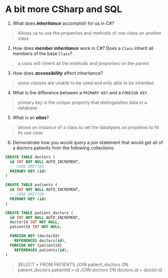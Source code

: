 # A bit more CSharp and SQL
1. What does ***inheritance*** accomplish for us in C#?

  > Allows us to use the properties and methods of one class on another class

2. How does ***member inheritance*** work in C#? Does a `Class` inherit all members of the base `Class`?

  > a class will inherit all the methods and properties on the parent

3. How does ***accessibility*** affect inheritance?

  > some classes are unable to be used and only able to be inherited

4. What is the difference between a `PRIMARY KEY` and a `FOREIGN KEY`

  > primary key is the unique property that distinguishes data in a database

5. What is an ***alias***?

  > allows an instance of a class to set the datatypes on propeties to fit its use case

6. Demonstrate how you would query a join statement that would get all of a doctors patients from the following collections:

  ```SQL
  CREATE TABLE doctors (
    id INT NOT NULL AUTO_INCREMENT,
    -- CODE OMITTED
    PRIMARY KEY (id)
  )

  CREATE TABLE patients (
    id INT NOT NULL AUTO_INCREMENT,
    -- CODE OMITTED
    PRIMARY KEY (id)
  )

  CREATE TABLE patient_doctors (
    id INT NOT NULL AUTO_INCREMENT,
    doctorId INT NOT NULL,
    patientId INT NOT NULL,

    FOREIGN KEY (doctorId)
      REFERENCES doctors(id),
    FOREIGN KEY (patientId)
      REFERENCES patients(id),
  )

  ```

  > SELECT
    *
    FROM PATIENTS
    JOIN patient_doctors ON patient_doctors.patientId = id
    JOIN doctors ON doctors.id = doctor.id
    
